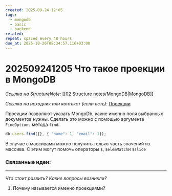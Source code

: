 ```yaml
---
created: 2025-09-24 12:05
tags:
  - mongodb
  - basic
  - backend
related:
repeat: spaced every 48 hours
due_at: 2025-10-26T08:34:57.116+03:00
---
```

# 202509241205 Что такое проекции в MongoDB

*Ссылка на StructureNote:* [[02 Structure notes/MongoDB|MongoDB]]

*Ссылка на исходник или контекст (если есть):* [Проекции](https://practicum.yandex.ru/learn/backend-nodejs/courses/16b47298-e20d-4fde-9619-1ab305039a00/sprints/564238/topics/3850c616-bd4c-4c66-987e-9b4e0b0f135c/lessons/d5029ec6-31a4-474b-a823-d980df4245c3/ )

Проекции позволяют указать MongoDb, какие именно поля выбранных документов нужны. Сделать это можно с помощью аргумента `FindOptions` метода `find`.

```ts
db.users.find({}, { "name": 1, "email": 1});
```

В случае с массивами можно получить только часть значений из массива. С этим могут помочь операторы `$`, `$elemMatch`и `$slice`

### Связанные идеи:

---

*Что стоит развить? Какие вопросы возникли?*
1) Почему называется именно проекциями?
